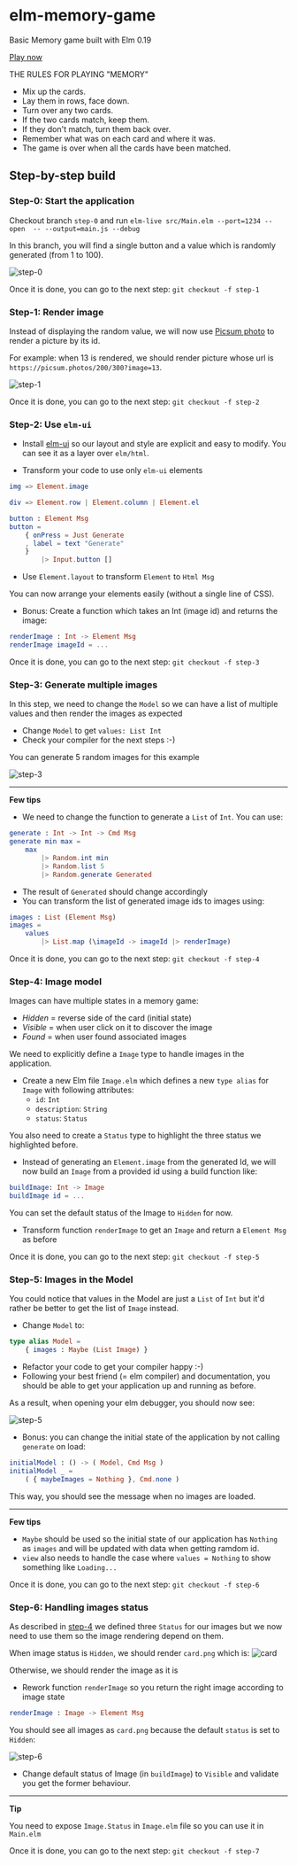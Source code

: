 # elm-memory-game
Basic Memory game built with Elm 0.19

[Play now](http://rdelgatte.github.io/elm-memory-game)

THE RULES FOR PLAYING "MEMORY"
- Mix up the cards.
- Lay them in rows, face down.
- Turn over any two cards.
- If the two cards match, keep them.
- If they don't match, turn them back over.
- Remember what was on each card and where it was.
- The game is over when all the cards have been matched.

## Step-by-step build

### Step-0: Start the application

Checkout branch `step-0` and run `elm-live src/Main.elm --port=1234 --open  -- --output=main.js --debug`

In this branch, you will find a single button and a value which is randomly generated (from 1 to 100).

![step-0](doc/step-0.png)

Once it is done, you can go to the next step: `git checkout -f step-1`

### Step-1: Render image

Instead of displaying the random value, we will now use [Picsum photo](https://picsum.photos/) to render a picture by its id.

For example: when 13 is rendered, we should render picture whose url is `https://picsum.photos/200/300?image=13`.

![step-1](doc/step-1.png)

Once it is done, you can go to the next step: `git checkout -f step-2`

### Step-2: Use `elm-ui`

- Install [elm-ui](https://package.elm-lang.org/packages/mdgriffith/elm-ui/latest/) so our layout and style are explicit and easy to modify.
You can see it as a layer over `elm/html`. 

- Transform your code to use only `elm-ui` elements

```elm
img => Element.image 
```
```elm
div => Element.row | Element.column | Element.el
```

```elm
button : Element Msg
button =
    { onPress = Just Generate
    , label = text "Generate"
    }
        |> Input.button []
```

- Use `Element.layout` to transform `Element` to `Html Msg`

You can now arrange your elements easily (without a single line of CSS).

- Bonus: Create a function which takes an Int (image id) and returns the image:

```elm
renderImage : Int -> Element Msg
renderImage imageId = ...
```

Once it is done, you can go to the next step: `git checkout -f step-3`

### Step-3: Generate multiple images 

In this step, we need to change the `Model` so we can have a list of multiple values and then render the images as expected

- Change `Model` to get `values: List Int`
- Check your compiler for the next steps :-) 

You can generate 5 random images for this example

![step-3](doc/step-3.png)

--- 
**Few tips** 
- We need to change the function to generate a `List` of `Int`. You can use: 
```elm
generate : Int -> Int -> Cmd Msg
generate min max =
    max
        |> Random.int min
        |> Random.list 5
        |> Random.generate Generated
```
- The result of `Generated` should change accordingly
- You can transform the list of generated image ids to images using:
```elm
images : List (Element Msg)
images =
    values
        |> List.map (\imageId -> imageId |> renderImage)
```

Once it is done, you can go to the next step: `git checkout -f step-4`

### Step-4: Image model

Images can have multiple states in a memory game: 
- *Hidden* = reverse side of the card (initial state) 
- *Visible* = when user click on it to discover the image
- *Found* = when user found associated images

We need to explicitly define a `Image` type to handle images in the application.

- Create a new Elm file `Image.elm` which defines a new `type alias` for `Image` with following attributes:
    - `id`: `Int`
    - `description`: `String`
    - `status`: `Status`

You also need to create a `Status` type to highlight the three status we highlighted before.

- Instead of generating an `Element.image` from the generated Id, we will now build an `Image` from a provided id using a build function like:
```elm
buildImage: Int -> Image
buildImage id = ...
```
You can set the default status of the Image to `Hidden` for now.

- Transform function `renderImage` to get an `Image` and return a `Element Msg` as before

Once it is done, you can go to the next step: `git checkout -f step-5`

### Step-5: Images in the Model

You could notice that values in the Model are just a `List` of `Int` but it'd rather be better to get the list of `Image` instead.

- Change `Model` to:
```elm
type alias Model =
    { images : Maybe (List Image) }
```
- Refactor your code to get your compiler happy :-)
- Following your best friend (= elm compiler) and documentation, you should be able to get your application up and running as before.

As a result, when opening your elm debugger, you should now see:

![step-5](doc/step-5.png)

- Bonus: you can change the initial state of the application by not calling `generate` on load: 
```elm
initialModel : () -> ( Model, Cmd Msg )
initialModel _ =
    ( { maybeImages = Nothing }, Cmd.none )
```
This way, you should see the message when no images are loaded.

--- 
**Few tips** 
- `Maybe` should be used so the initial state of our application has `Nothing` as `images` and will be updated with data when getting ramdom id.
- `view` also needs to handle the case where `values = Nothing` to show something like `Loading...`

Once it is done, you can go to the next step: `git checkout -f step-6`

### Step-6: Handling images status

As described in [step-4](#step-4-image-model) we defined three `Status` for our images but we now need to use them so the image rendering depend on them.

When image status is `Hidden`, we should render `card.png` which is:
![card](doc/card.png)

Otherwise, we should render the image as it is

- Rework function `renderImage` so you return the right image according to image state 
```elm
renderImage : Image -> Element Msg
```
You should see all images as `card.png` because the default `status` is set to `Hidden`:

![step-6](doc/step-6.png)

- Change default status of Image (in `buildImage`) to `Visible` and validate you get the former behaviour.

--- 
**Tip** 

You need to expose `Image.Status` in `Image.elm` file so you can use it in `Main.elm`

Once it is done, you can go to the next step: `git checkout -f step-7`